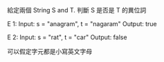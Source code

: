 給定兩個 String S and T. 判斷 S 是否是 T 的異位詞

E 1: Input: s = "anagram", t = "nagaram" Output: true

E 2: Input: s = "rat", t = "car" Output: false

可以假定字元都是小寫英文字母
